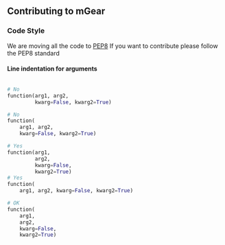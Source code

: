 ## Contributing to mGear




### Code Style

We are moving all the code to [PEP8](https://www.python.org/dev/peps/pep-0008/)
If you want to contribute please follow the PEP8 standard

#### Line indentation for arguments

```python

# No
function(arg1, arg2,
         kwarg=False, kwarg2=True)

# No
function(
    arg1, arg2,
    kwarg=False, kwarg2=True)

# Yes
function(arg1,
         arg2,
         kwarg=False,
         kwarg2=True)
# Yes
function(
    arg1, arg2, kwarg=False, kwarg2=True)

# OK
function(
    arg1,
    arg2,
    kwarg=False,
    kwarg2=True)

```
